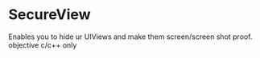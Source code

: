 # SecureView
Enables you to hide ur UIViews and make them screen/screen shot proof. objective c/c++ only
